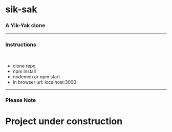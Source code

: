 <h1>sik-sak</h1>
<h3>A Yik-Yak clone</h3>

<hr/>

<h3>Instructions</h3>
<br>
<ul>
<li>clone repo</li>
<li>npm install</li>
<li>nodemon or npm start</li>
<li>in browser url: localhost:3000</li>
</ul>

<hr/>

<h3>Please Note</h3>
<h1><strong>Project under construction</strong></h1>
